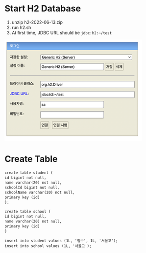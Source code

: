 
# Start H2 Database
1. unzip h2-2022-06-13.zip
2. run h2.sh
3. At first time, JDBC URL should be `jdbc:h2:~/test`

![img.png](img.png)

# Create Table

```
create table student (
id bigint not null,
name varchar(20) not null,
schoolId bigint not null,
schoolName varchar(20) not null,
primary key (id)
);
```

```
create table school (
id bigint not null,
name varchar(20) not null,
primary key (id)
)
```

```
insert into student values (1L, '철수', 1L, '서울고');
insert into school values (1L, '서울고');
```
